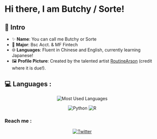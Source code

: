 # Hi there, I am Butchy / Sorte!

## 👋 Intro

- ✨ **Name**: You can call me Butchy or Sorte
- 📖 **Major**: Bsc Acct. & MF Fintech
- 🌐 **Languages**: Fluent in Chinese and English, currently learning Japanese!
- 🖼️ **Profile Picture**: Created by the talented artist [RoutineArson](https://x.com/routinearson) (credit where it is due!).

## 💻 Languages :

<div align="center">

![Most Used Languages](https://github-readme-stats.vercel.app/api/top-langs/?username=ButchySt&layout=compact&theme=github-light)

![Python](https://img.shields.io/badge/Python-3776AB?style=for-the-badge&logo=python&logoColor=white)
![R](https://img.shields.io/badge/R-276DC3?style=for-the-badge&logo=r&logoColor=white)

</div>

### Reach me :

<div align="center">

[![Twitter](https://img.shields.io/badge/Twitter-1DA1F2?style=for-the-badge&logo=twitter&logoColor=white)](https://twitter.com/KonoSorte)

</div>
